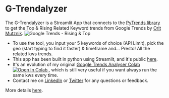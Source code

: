 # G-Trendalyzer
The G-Trendalyzer is a Streamlit App that connects to the <a href="https://pypi.org/project/pytrends/">PyTrends library</a> to get the Top & Rising Related Keyword trends from Google Trends by <a href="https://twitter.com/OritSiMu"/>Orit Mutznik</a>.
<img src="https://www.oritseo.me/wp-content/uploads/2021/05/Screenshot-2021-05-26-at-20.20.41.png" alt="Google Trends - Rising & Top"> 
<ul><li>To use the tool, you input your 5 keywords of choice (API Limit), pick the geo (start typing to find it faster) & timeframe and... Presto! All the related kws trends.</li>
<li>This app has been built in python using Streamlit, and it's public <a href="https://share.streamlit.io/oritsimu/g-trendalizer">here</a>.</li>
<li>It's an evolution of my original <a href="https://colab.research.google.com/drive/18yIuZL8t2qIglmG9m0tO_I2NVJQvZ-Qn">Google Trends Analyser Colab</a>
<a href="https://colab.research.google.com/drive/18yIuZL8t2qIglmG9m0tO_I2NVJQvZ-Qn">
  <img src="https://colab.research.google.com/assets/colab-badge.svg" alt="Open In Colab"/>
</a>
  , which is still very useful if you want always run the same kws every time.</li>
<li>Contact me on <a href="https://www.linkedin.com/in/oritsimu/"/>LinkedIn</a> or <a href="https://twitter.com/OritSiMu"/>Twitter</a> for any questions or feedback.</li></ul>
More details <a href="https://www.oritseo.me"/>here</a>.

